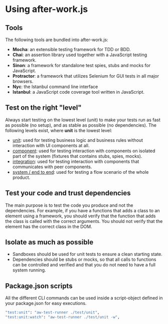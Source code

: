 # Using after-work.js

## Tools
The following tools are bundled into after-work.js:
* **Mocha**: an extensible testing framework for TDD or BDD.
* **Chai**: an assertion library used together with a JavaScript testing framework.
* **Sinon**: a framework for standalone test spies, stubs and mocks for JavaScript.
* **Protractor**: a framework that utilizes Selenium for GUI tests in all major browsers.
* **Nyc**: the Istanbul command line interface
* **Istanbul**: a JavaScript code coverage tool written in JavaScript.

## Test on the right "level"
Always start testing on the lowest level (unit) to make your tests run as fast as possible (no setup), and as stable as possible (no dependencies). The following levels exist, where **unit** is the lowest level:
* [unit](unit.md): used for testing business logic and business rules without interaction with UI components at all.
* [component](component.md): used for testing interaction with components on isolated part of the system (fixtures that contains stubs, spies, mocks).
* [integration](integration.md): used for testing interaction with components that communicates with peer components.
* [system / end to end](e2e.md): used for testing a flow scenario of the whole product.

## Test your code and trust dependencies
The main purpose is to test the code you produce and not the dependencies. For example, if you have a functions that adds a class to an element using a framework, you should verify that the function that adds the class is called with the correct arguments. You should not verify that the element has the correct class in the DOM.

## Isolate as much as possible
* Sandboxes should be used for unit tests to ensure a clean starting state.
* Dependencies should be stubs or mocks, so that all calls to functions can be controlled and verified and that you do not need to have a full system running.

## Package.json scripts
All the different CLI commands can be used inside a script-object defined in your package.json for easy executions.

```sh
"test:unit": "aw-test-runner ./test/unit",
"test:unit:watch": "aw-test-runner ./test/unit -w",
```
